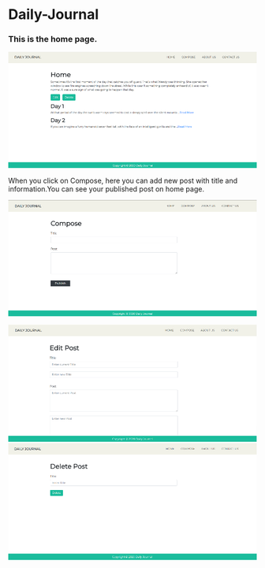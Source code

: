 # Daily-Journal
<h3>This is the home page.</h3>
<img src="images/home.png" width="700px">

<p>When you click on Compose, here you can add new post with title and information.You can see your published post on home page.</p>
<img src="images/compose.png" width="700px">

<p></p>
<img src="images/edit.png" width="700px">

<img src="images/delete.png" width="700px">
